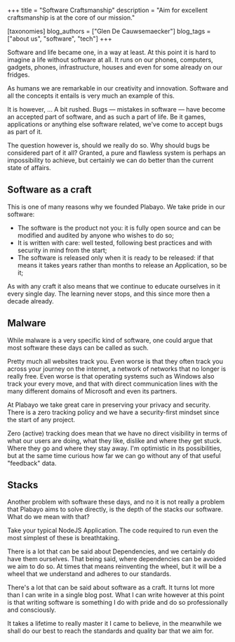 +++
title = "Software Craftsmanship"
description = "Aim for excellent craftsmanship is at the core of our mission."

[taxonomies]
blog_authors = ["Glen De Cauwsemaecker"]
blog_tags = ["about us", "software", "tech"]
+++

Software and life became one, in a way at least. At this point
it is hard to imagine a life without software at all.
It runs on our phones, computers, gadgets, phones, infrastructure, houses
and even for some already on our fridges.

As humans we are remarkable in our creativity and innovation.
Software and all the concepts it entails is very much an example of this.

It is however, ... A bit rushed.
Bugs — mistakes in software — have become an accepted part of software,
and as such a part of life. Be it games, applications or anything else software related,
we've come to accept bugs as part of it.

The question however is, should we really do so. Why should bugs be considered part of it all?
Granted, a pure and flawless system is perhaps an impossibility to achieve, but certainly
we can do better than the current state of affairs.

## Software as a craft

This is one of many reasons why we founded Plabayo. We take pride in our software:

- The software is the product not you: it is fully open source and can be modified and audited by anyone who wishes to do so;
- It is written with care: well tested, following best practices and with security in mind from the start;
- The software is released only when it is ready to be released: if that means it takes years rather than months to release an Application, so be it;

As with any craft it also means that we continue to educate ourselves in it every single day.
The learning never stops, and this since more then a decade already.

## Malware

While malware is a very specific kind of software, one could argue that most
software these days can be called as such.

Pretty much all websites track you. Even worse is that they often track
you across your journey on the internet, a network of networks that no longer is really free.
Even worse is that operating systems such as Windows also track your every move,
and that with direct communication lines with the many different domains of Microsoft and even its partners.

At Plabayo we take great care in preserving your privacy and security.
There is a zero tracking policy and we have a security-first mindset since the start of any project.

Zero (active) tracking does mean that we have no direct visibility in terms of what our users
are doing, what they like, dislike and where they get stuck. Where they go and where they stay away.
I'm optimistic in its possibilities, but at the same time curious how far we can go without
any of that useful "feedback" data.

## Stacks

Another problem with software these days, and no it is not really a problem that Plabayo aims to solve directly,
is the depth of the stacks our software. What do we mean with that?

Take your typical NodeJS Application. The code required to run even the most simplest of these is breathtaking.

There is a lot that can be said about Dependencies, and we certainly do have them ourselves.
That being said, where dependencies can be avoided we aim to do so. At times that means
reinventing the wheel, but it will be a wheel that we understand and adheres to our standards.

There's a lot that can be said about software as a craft. It turns lot more than
I can write in a single blog post. What I can write however at this point is that
writing software is something I do with pride and do so professionally and consciously.

It takes a lifetime to really master it I came to believe, in the meanwhile
we shall do our best to reach the standards and quality bar that we aim for.
